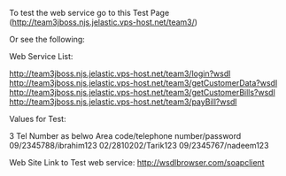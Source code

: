 To test the web service go to this Test Page (http://team3jboss.njs.jelastic.vps-host.net/team3/)

Or see the following:

Web Service List: 

http://team3jboss.njs.jelastic.vps-host.net/team3/login?wsdl
http://team3jboss.njs.jelastic.vps-host.net/team3/getCustomerData?wsdl
http://team3jboss.njs.jelastic.vps-host.net/team3/getCustomerBills?wsdl
http://team3jboss.njs.jelastic.vps-host.net/team3/payBill?wsdl

Values for Test:

3 Tel Number as belwo
Area code/telephone number/password
09/2345788/ibrahim123
02/2810202/Tarik123
09/2345767/nadeem123


Web Site Link to Test web service: http://wsdlbrowser.com/soapclient 

